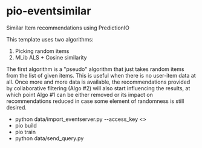 # pio-eventsimilar
Similar Item recommendations using PredictionIO

This template uses two algorithms:
1. Picking random items
2. MLib ALS + Cosine similarity

The first algorithm is a "pseudo" algorithm that just takes random items from the list of given items. This is useful
when there is no user-item data at all. Once more and more data is available, the recommendations provided by
collaborative filtering (Algo #2) will also start influencing the results, at which point Algo #1 can be either removed
or its impact on recommendations reduced in case some element of randomness is still desired.

- python data/import_eventserver.py --access_key <>
- pio build
- pio train
- python data/send_query.py 
